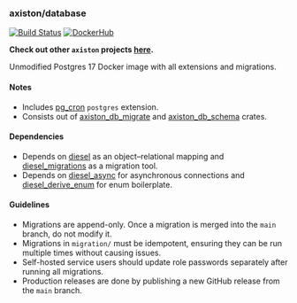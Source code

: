 ### axiston/database

[![Build Status][action-badge]][action-url]
[![DockerHub][docker-badge]][docker-url]

**Check out other `axiston` projects [here](https://github.com/axiston).**

[action-badge]: https://img.shields.io/github/actions/workflow/status/axiston/database/build.yaml?branch=main&label=build&logo=github&style=flat-square
[action-url]: https://github.com/axiston/database/actions/workflows/build.yaml
[docker-badge]: https://img.shields.io/docker/automated/_/postgres?style=flat-square&logo=docker&logoColor=white&color=%232496ED
[docker-url]: https://hub.docker.com/u/axiston/database

Unmodified Postgres 17 Docker image with all extensions and migrations.

#### Notes

- Includes [pg_cron][pg_cron] `postgres` extension.
- Consists out of [axiston_db_migrate][migrate] and [axiston_db_schema][schema]
  crates.

[migrate]: https://crates.io/crates/axiston-db-migrate
[schema]: https://crates.io/crates/axiston-db-schema

#### Dependencies

- Depends on [diesel][diesel] as an object–relational mapping and
  [diesel_migrations][diesel_migrations] as a migration tool.
- Depends on [diesel_async][diesel_async] for asynchronous connections and
  [diesel_derive_enum][diesel_derive_enum] for enum boilerplate.

[pg_cron]: https://github.com/citusdata/pg_cron
[diesel]: https://crates.io/crates/diesel
[diesel_migrations]: https://crates.io/crates/diesel_migrations
[diesel_async]: https://crates.io/crates/diesel-async/
[diesel_derive_enum]: https://crates.io/crates/diesel-derive-enum

#### Guidelines

- Migrations are append-only. Once a migration is merged into the `main` branch,
  do not modify it.
- Migrations in `migration/` must be idempotent, ensuring they can be run
  multiple times without causing issues.
- Self-hosted service users should update role passwords separately after
  running all migrations.
- Production releases are done by publishing a new GitHub release from the
  `main` branch.
